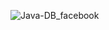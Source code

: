 
![Java-DB_facebook](https://github.com/user-attachments/assets/c66a7b38-db81-4049-a887-4cc96ea8b6cd)
